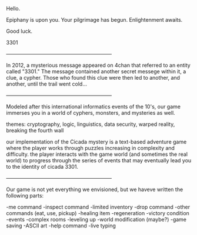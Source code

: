 Hello.

Epiphany is upon you. Your pilgrimage has
begun. Enlightenment awaits.

Good luck.

3301

–––––––––––––––––––––––––––––––––––––––––

In 2012, a mysterious message appeared on
4chan that referred to an entity called
"3301." The message contained another 
secret messege within it, a clue, a cypher. 
Those who found this clue were then led to
another, and another, until the trail went cold...

–––––––––––––––––––––––––––––––––––––––––

Modeled after this international 
informatics events of the 10's, our game
immerses you in a world of cyphers, 
monsters, and mysteries as well. 

themes: cryptography, logic, linguistics, 
data security, warped reality, breaking the fourth wall 

our implementation of the Cicada mystery 
is a text-based adventure game where the 
player works through puzzles increasing 
in complexity and difficulty. the player 
interacts with the game world (and 
sometimes the real world) to progress 
through the series of events that may 
eventually lead you to the identity of 
cicada 3301.

–––––––––––––––––––––––––––––––––––––––––

Our game is not yet everything we 
envisioned, but we haveve written the 
following parts:

-me command
-inspect command
-limited inventory
-drop command
-other commands (eat, use, pickup)
-healing item
-regeneration
-victory condition
-events
-complex rooms
-leveling up
-world modification (maybe?)
-game saving
-ASCII art
-help command
-live typing
